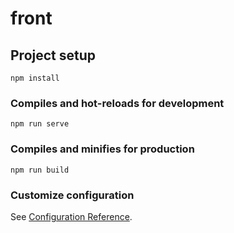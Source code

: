 # front

## Project setup
```
npm install
```

### Compiles and hot-reloads for development
```
npm run serve
```

### Compiles and minifies for production
```
npm run build
```

### Customize configuration
See [Configuration Reference](https://cli.vuejs.org/config/).



<!-- //RUTAS Kota

// Rutas de Pizzas
{
  path: "/pizzas",
  name: "Pizzas",
  component: () => import("@/views/Pizzas.vue"),
},
{
  path: "/pizzas/new",
  name: "NuevaPizza",
  component: () => import("@/components/pizzas/NewPizzas.vue"),
},
{
  path: "/pizzas/:id/edit",
  name: "EditarPizza",
  component: () => import("@/components/pizzas/EditPizzas.vue"),
},

// Rutas de Pizza Sizes
{
  path: "/pizza-sizes",
  name: "PizzaSizes",
  component: () => import("@/views/PizzaSizes.vue"),
},
{
  path: "/pizza-sizes/new",
  name: "NuevoPizzaSize",
  component: () => import("@/components/pizas_sizes/NewPizza_size.vue"),
},
{
  path: "/pizza-sizes/:id/edit",
  name: "EditarPizzaSize",
  component: () => import("@/components/pizas_sizes/EditPizza_size.vue"),
},

// Rutas de Orders
{
  path: "/orders",
  name: "Orders",
  component: () => import("@/views/Orders.vue"),
},
{
  path: "/orders/new",
  name: "NuevoOrder",
  component: () => import("@/components/ordes/NewOrdes.vue"),
},
{
  path: "/orders/:id/edit",
  name: "EditarOrder",
  component: () => import("@/components/ordes/EditOrdes.vue"),
},

// Rutas de Branches
{
  path: "/branches",
  name: "Branches",
  component: () => import("@/views/Branches.vue"),
},
{
  path: "/branches/new",
  name: "NuevaBranch",
  component: () => import("@/components/branches/NewBranches.vue"),
},
{
  path: "/branches/:id/edit",
  name: "EditarBranch",
  component: () => import("@/components/branches/EditBranches.vue"),
}, -->

